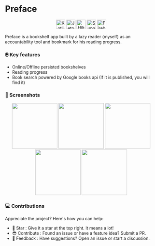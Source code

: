 # Preface
<p align="center">
  <img src="https://img.shields.io/badge/Kotlin-7F52FF?style=flat&logo=kotlin&logoColor=white" alt="Kotlin" height="30"/>
  <img src="https://img.shields.io/badge/Jetpack%20Compose-4285F4?style=flat&logo=android&logoColor=white" alt="Jetpack Compose" height="30"/>
  <img src="https://img.shields.io/badge/Hilt-34A853?style=flat&logo=android&logoColor=white" alt="Hilt" height="30"/>
  <img src="https://img.shields.io/badge/Supabase-3ECF8E?style=flat&logo=supabase&logoColor=white" alt="Supabase" height="30"/>
  <img src="https://img.shields.io/badge/Firebase-FFCA28?style=flat&logo=firebase&logoColor=black" alt="Firebase" height="30"/>
</p>

Preface is a bookshelf app built by a lazy reader (myself) as an accountability tool and bookmark for his reading progress.

### 🖲️ Key features
- Online/Offline persisted bookshelves
- Reading progress
- Book search powered by Google books api (If it is published, you will find it)

### 📱 Screenshots
<p align="center">
  <img src="https://github.com/user-attachments/assets/4669ef00-d28b-4826-9f52-bad7733d43f5" width="150"/>
  <img src="https://github.com/user-attachments/assets/5db92ace-2cef-4565-8846-c721bd83de2a" width="150"/>
  <img src="https://github.com/user-attachments/assets/b33d7bc4-9e5f-4ba7-8a5c-7c5c5454a18e" width="150"/>
  <img src="https://github.com/user-attachments/assets/e708ad2c-5dce-48c5-bebe-acc5ac8267e4" width="150"/>
  <img src="https://github.com/user-attachments/assets/476b1533-22fb-4adb-aed5-c4d0044f1ccf" width="150"/>
</p>

### 💻 Contributions
Appreciate the project? Here's how you can help:

- 🌟 Star : Give it a star at the top right. It means a lot!
- 😎 Contribute : Found an issue or have a feature idea? Submit a PR.
- 💬 Feedback : Have suggestions? Open an issue or start a discussion.



